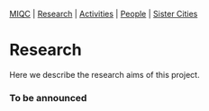 [MIQC](https://benjimorris.github.io/miqc)  |  [Research](https://benjimorris.github.io/miqc/research.html)  |  [Activities](https://benjimorris.github.io/miqc/activities.html)  |  [People](https://benjimorris.github.io/miqc/people.html) | [Sister Cities](https://benjimorris.github.io/miqc/twins.html)

# Research
Here we describe the research aims of this project.

### To be announced

